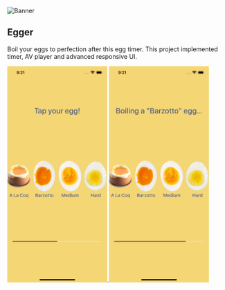![Banner](https://github.com/danielcaccia/Roll_em/blob/master/banner.png?raw=true)

## Egger

Boil your eggs to perfection after this egg timer. This project implemented timer, AV player and advanced responsive UI.<br/>

<img height="500" alt="Screenshot 1" src="https://github.com/danielcaccia/Commons/blob/master/Egger/screenshot1.png?raw=true">.<img height="500" alt="Screenshot 2" src="https://github.com/danielcaccia/Commons/blob/master/Egger/screenshot2.png?raw=true">
